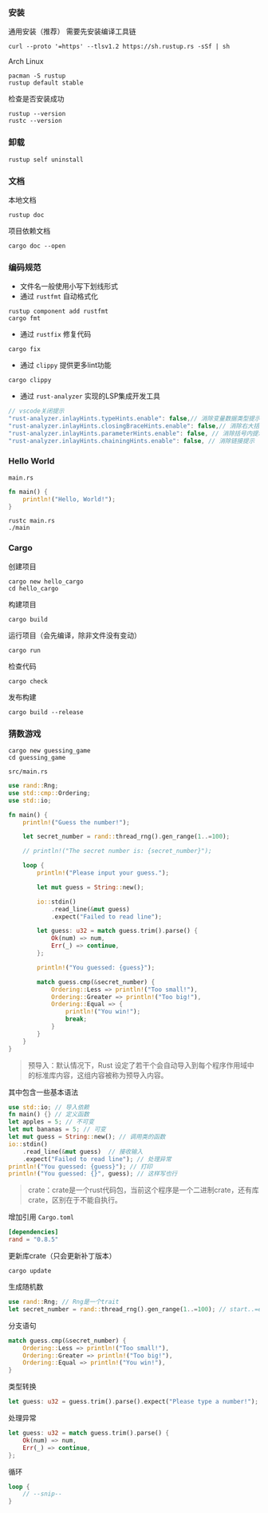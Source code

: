 ### 安装

通用安装（推荐）
需要先安装编译工具链
```Shell
curl --proto '=https' --tlsv1.2 https://sh.rustup.rs -sSf | sh
```
Arch Linux
```Shell
pacman -S rustup
rustup default stable
```

检查是否安装成功
```Shell
rustup --version
rustc --version
```

### 卸载

```Shell
rustup self uninstall
```

### 文档

本地文档

```Shell
rustup doc
```

项目依赖文档

```Shell
cargo doc --open
```

### 编码规范

- 文件名一般使用小写下划线形式
- 通过 `rustfmt` 自动格式化
```Shell
rustup component add rustfmt
cargo fmt
```
- 通过 `rustfix` 修复代码
```Shell
cargo fix
```
- 通过 `clippy` 提供更多lint功能
```Shell
cargo clippy
```
- 通过 `rust-analyzer` 实现的LSP集成开发工具
```js
// vscode关闭提示
"rust-analyzer.inlayHints.typeHints.enable": false,// 消除变量数据类型提示  
"rust-analyzer.inlayHints.closingBraceHints.enable": false,// 消除右大括号后面的提示  
"rust-analyzer.inlayHints.parameterHints.enable": false, // 消除括号内提示  
"rust-analyzer.inlayHints.chainingHints.enable": false, // 消除链接提示
```

### Hello World

`main.rs`
```rust
fn main() {
    println!("Hello, World!");
}
```

```Shell
rustc main.rs
./main
```

### Cargo

创建项目

```Shell
cargo new hello_cargo
cd hello_cargo
```

构建项目

```Shell
cargo build
```

运行项目（会先编译，除非文件没有变动）

```Shell
cargo run
```

检查代码

```
cargo check
```

发布构建

```
cargo build --release
```

### 猜数游戏

```Shell
cargo new guessing_game
cd guessing_game
```

`src/main.rs`

```rust
use rand::Rng;
use std::cmp::Ordering;
use std::io;

fn main() {
    println!("Guess the number!");

    let secret_number = rand::thread_rng().gen_range(1..=100);

    // println!("The secret number is: {secret_number}");

    loop {
        println!("Please input your guess.");

        let mut guess = String::new();

        io::stdin()
            .read_line(&mut guess)
            .expect("Failed to read line");

        let guess: u32 = match guess.trim().parse() {
            Ok(num) => num,
            Err(_) => continue,
        };

        println!("You guessed: {guess}");

        match guess.cmp(&secret_number) {
            Ordering::Less => println!("Too small!"),
            Ordering::Greater => println!("Too big!"),
            Ordering::Equal => {
                println!("You win!");
                break;
            }
        }
    }
}
```

> 预导入：默认情况下，Rust 设定了若干个会自动导入到每个程序作用域中的标准库内容，这组内容被称为预导入内容。

其中包含一些基本语法

```rust
use std::io; // 导入依赖
fn main() {} // 定义函数
let apples = 5; // 不可变
let mut bananas = 5; // 可变
let mut guess = String::new(); // 调用类的函数
io::stdin()
    .read_line(&mut guess)  // 接收输入
    .expect("Failed to read line"); // 处理异常
println!("You guessed: {guess}"); // 打印
println!("You guessed: {}", guess); // 这样写也行
```

> crate：crate是一个rust代码包，当前这个程序是一个二进制crate，还有库crate，区别在于不能自执行。

增加引用 `Cargo.toml`

```toml
[dependencies]
rand = "0.8.5"
```

更新库crate（只会更新补丁版本）

```Shell
cargo update
```

生成随机数

```rust
use rand::Rng; // Rng是一个trait
let secret_number = rand::thread_rng().gen_range(1..=100); // start..=end这样的形式是范围表达式
```

分支语句

```rust
match guess.cmp(&secret_number) {
    Ordering::Less => println!("Too small!"),
    Ordering::Greater => println!("Too big!"),
    Ordering::Equal => println!("You win!"),
}
```

类型转换

```rust
let guess: u32 = guess.trim().parse().expect("Please type a number!");
```

处理异常

```rust
let guess: u32 = match guess.trim().parse() {
    Ok(num) => num,
    Err(_) => continue,
};
```

循环

```rust
loop {
    // --snip--
}
```